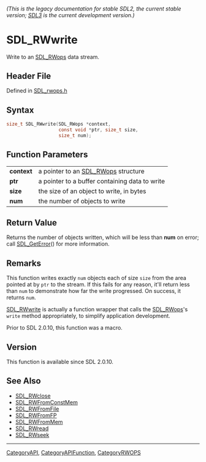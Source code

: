 ###### (This is the legacy documentation for stable SDL2, the current stable version; [SDL3](https://wiki.libsdl.org/SDL3/) is the current development version.)
# SDL_RWwrite

Write to an [SDL_RWops](SDL_RWops) data stream.

## Header File

Defined in [SDL_rwops.h](https://github.com/libsdl-org/SDL/blob/SDL2/include/SDL_rwops.h)

## Syntax

```c
size_t SDL_RWwrite(SDL_RWops *context,
                   const void *ptr, size_t size,
                   size_t num);

```

## Function Parameters

|                 |                                                  |
| --------------- | ------------------------------------------------ |
| **context**     | a pointer to an [SDL_RWops](SDL_RWops) structure |
| **ptr**         | a pointer to a buffer containing data to write   |
| **size**        | the size of an object to write, in bytes         |
| **num**         | the number of objects to write                   |

## Return Value

Returns the number of objects written, which will be less than **num** on
error; call [SDL_GetError](SDL_GetError)() for more information.

## Remarks

This function writes exactly `num` objects each of size `size` from the
area pointed at by `ptr` to the stream. If this fails for any reason, it'll
return less than `num` to demonstrate how far the write progressed. On
success, it returns `num`.

[SDL_RWwrite](SDL_RWwrite) is actually a function wrapper that calls the
[SDL_RWops](SDL_RWops)'s `write` method appropriately, to simplify
application development.

Prior to SDL 2.0.10, this function was a macro.

## Version

This function is available since SDL 2.0.10.

## See Also

- [SDL_RWclose](SDL_RWclose)
- [SDL_RWFromConstMem](SDL_RWFromConstMem)
- [SDL_RWFromFile](SDL_RWFromFile)
- [SDL_RWFromFP](SDL_RWFromFP)
- [SDL_RWFromMem](SDL_RWFromMem)
- [SDL_RWread](SDL_RWread)
- [SDL_RWseek](SDL_RWseek)

----
[CategoryAPI](CategoryAPI), [CategoryAPIFunction](CategoryAPIFunction), [CategoryRWOPS](CategoryRWOPS)

